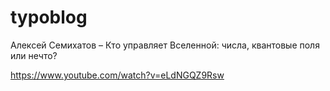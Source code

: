 # typoblog

Алексей Семихатов – Кто управляет Вселенной: числа, квантовые поля или нечто?

https://www.youtube.com/watch?v=eLdNGQZ9Rsw
